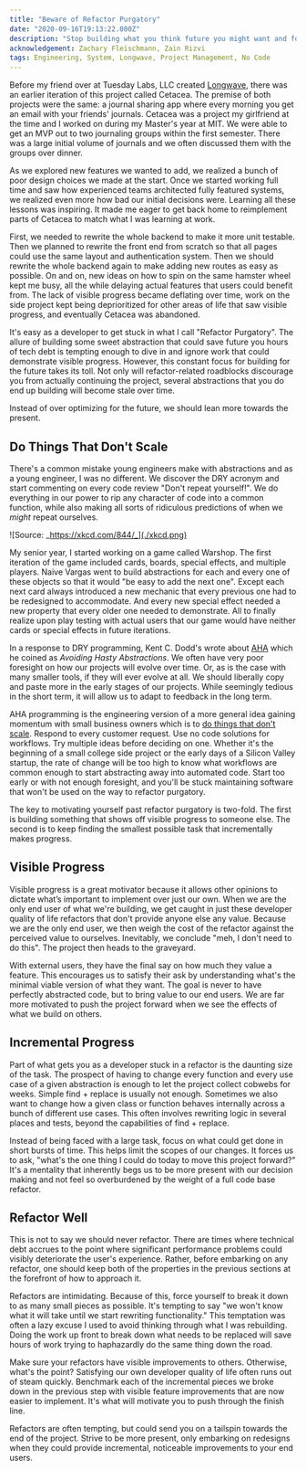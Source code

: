 ```yaml
---
title: "Beware of Refactor Purgatory"
date: "2020-09-16T19:13:22.000Z"
description: "Stop building what you think future you might want and focus on your users"
acknowledgement: Zachary Fleischmann, Zain Rizvi
tags: Engineering, System, Longwave, Project Management, No Code
---
```


Before my friend over at Tuesday Labs, LLC created [Longwave](https://longwave.app), there was an earlier iteration of this project called Cetacea. The premise of both projects were the same: a journal sharing app where every morning you get an email with your friends' journals. Cetacea was a project my girlfriend at the time and I worked on during my Master's year at MIT. We were able to get an MVP out to two journaling groups within the first semester. There was a large initial volume of journals and we often discussed them with the groups over dinner.
 
As we explored new features we wanted to add, we realized a bunch of poor design choices we made at the start. Once we started working full time and saw how experienced teams architected fully featured systems, we realized even more how bad our initial decisions were. Learning all these lessons was inspiring. It made me eager to get back home to reimplement parts of Cetacea to match what I was learning at work.

First, we needed to rewrite the whole backend to make it more unit testable. Then we planned to rewrite the front end from scratch so that all pages could use the same layout and authentication system. Then we should rewrite the whole backend again to make adding new routes as easy as possible. On and on, new ideas on how to spin on the same hamster wheel kept me busy, all the while delaying actual features that users could benefit from. The lack of visible progress became deflating over time, work on the side project kept being deprioritized for other areas of life that saw visible progress, and eventually Cetacea was abandoned.

It's easy as a developer to get stuck in what I call "Refactor Purgatory". The allure of building some sweet abstraction that could save future you hours of tech debt is tempting enough to dive in and ignore work that could demonstrate visible progress. However, this constant focus for building for the future takes its toll. Not only will refactor-related roadblocks discourage you from actually continuing the project, several abstractions that you do end up building will become stale over time.

Instead of over optimizing for the future, we should lean more towards the present.

## Do Things That Don't Scale

There's a common mistake young engineers make with abstractions and as a young engineer, I was no different. We discover the DRY acronym and start commenting on every code review "Don't repeat yourself!". We do everything in our power to rip any character of code into a common function, while also making all sorts of ridiculous predictions of when we _might_ repeat ourselves.

![Source: _https://xkcd.com/844/_](./xkcd.png)

My senior year, I started working on a game called Warshop. The first iteration of the game included cards, boards, special effects, and multiple players. Naive Vargas went to build abstractions for each and every one of these objects so that it would "be easy to add the next one". Except each next card always introduced a new mechanic that every previous one had to be redesigned to accommodate. And every new special effect needed a new property that every older one needed to demonstrate. All to finally realize upon play testing with actual users that our game would have neither cards or special effects in future iterations. 

In a response to DRY programming, Kent C. Dodd's wrote about [AHA](https://kentcdodds.com/blog/aha-programming) which he coined as _Avoiding Hasty Abstractions_. We often have very poor foresight on how our projects will evolve over time. Or, as is the case with many smaller tools, if they will ever evolve at all. We should liberally copy and paste more in the early stages of our projects. While seemingly tedious in the short term, it will allow us to adapt to feedback in the long term.

AHA programming is the engineering version of a more general idea gaining momentum with small business owners which is to [do things that don't scale](http://paulgraham.com/ds.html). Respond to every customer request. Use no code solutions for workflows. Try multiple ideas before deciding on one. Whether it's the beginning of a small college side project or the early days of a Silicon Valley startup, the rate of change will be too high to know what workflows are common enough to start abstracting away into automated code. Start too early or with not enough foresight, and you'll be stuck maintaining software that won't be used on the way to refactor purgatory.

The key to motivating yourself past refactor purgatory is two-fold. The first is building something that shows off visible progress to someone else. The second is to keep finding the smallest possible task that incrementally makes progress.

## Visible Progress

Visible progress is a great motivator because it allows other opinions to dictate what’s important to implement over just our own. When we are the only end user of what we're building, we get caught in just these developer quality of life refactors that don't provide anyone else any value. Because we are the only end user, we then weigh the cost of the refactor against the perceived value to ourselves. Inevitably, we conclude "meh, I don't need to do this". The project then heads to the graveyard.

With external users, they have the final say on how much they value a feature. This encourages us to  satisfy their ask by understanding what's the minimal viable version of what they want. The goal is never to have perfectly abstracted code, but to bring value to our end users. We are far more motivated to push the project forward when we see the effects of what we build on others.

## Incremental Progress

Part of what gets you as a developer stuck in a refactor is the daunting size of the task. The prospect of having to change every function and every use case of a given abstraction is enough to let the project collect cobwebs for weeks. Simple find + replace is usually not enough. Sometimes we also want to change how a given class or function behaves internally across a bunch of different use cases. This often involves rewriting logic in several places and tests, beyond the capabilities of find + replace.

Instead of being faced with a large task, focus on what could get done in short bursts of time. This helps limit the scopes of our changes. It forces us to ask, "what's the one thing I could do today to move this project forward?" It's a mentality that inherently begs us to be more present with our decision making and not feel so overburdened by the weight of a full code base refactor.

## Refactor Well

This is not to say we should never refactor. There are times where technical debt accrues to the point where significant performance problems could visibly deteriorate the user's experience. Rather, before embarking on any refactor, one should keep both of the properties in the previous sections at the forefront of how to approach it.

Refactors are intimidating. Because of this, force yourself to break it down to as many small pieces as possible. It's tempting to say "we won't know what it will take until we start rewriting functionality." This temptation was often a lazy excuse I used to avoid thinking through what I was rebuilding. Doing the work up front to break down what needs to be replaced will save hours of work trying to haphazardly do the same thing down the road.

Make sure your refactors have visible improvements to others. Otherwise, what's the point? Satisfying our own developer quality of life often runs out of steam quickly. Benchmark each of the incremental pieces we broke down in the previous step with visible feature improvements that are now easier to implement. It's what will motivate you to push through the finish line.

Refactors are often tempting, but could send you on a tailspin towards the end of the project. Strive to be more present, only embarking on redesigns when they could provide incremental, noticeable improvements to your end users.
